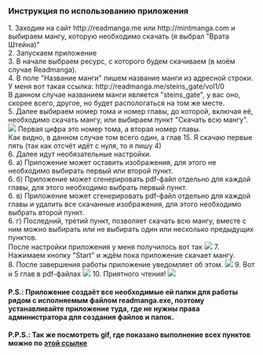 <h3>Инструкция по использованию приложения</h3>
1. Заходим на сайт http://readmanga.me или http://mintmanga.com и выбираем мангу, которую необходимо скачать (я выбрал "Врата Штейна)"<br>
2. Запускаем приложение<br>
3. В начале выбраем ресурс, с которого будем скачиваем (в моём случае Readmanga).<br>
4. В поле "Название манги" пишем название манги из адресной строки.<br>
У меня вот такая ссылка: http://readmanga.me/steins_gate/vol1/0 <br>
В данном случае названием манги является "steins_gate", у вас оно, скорее всего, другое, но будет распологаться на том же месте.<br>
5. Далее выбираем номер тома и номер главы, до которой, включая её, необходимо скачать мангу, или выбираем пункт "Скачать всю мангу".<br>
<img src="https://pp.userapi.com/c637227/v637227119/63a3e/dfpoD_JyxOQ.jpg">
Первая цифра это номер тома, а вторая номер главы.<br>
Как видно, в данном случае том всего один, а глав 15. Я скачаю первые пять (так как отсчёт идёт с нуля, то я пишу 4)<br>
6. Далее идут необязательные настройки.<br>
6. а) Приложение может оставить изображения, для этого не необходимо выбирать первый или второй пункт.<br>
6. б) Приложение может сгенерировать pdf-файл отдельно для каждой главы, для этого необходимо выбрать первый пункт.<br>
6. в) Приложение может сгенерировать pdf-файл отдельно для каждой главы и удалить все скачанные изображения, для этого необходимо выбрать второй пункт.<br>
6. г) Последний, третий пункт, позволяет скачать всю мангу, вместе с ним можно выбирать или не выбирать один или несколько предыдущих пунктов.<br>
После настройки приложения у меня получилось вот так <img src="https://pp.userapi.com/c637227/v637227919/65981/69ETsR8ApVg.jpg">
7. Нажимаем кнопку "Start" и ждём пока приложение скачает мангу.<br>
8. После завершения работы приложение уведомляет об этом.
<img src="https://pp.userapi.com/c637227/v637227919/65988/SCkusJcUU_k.jpg">
9. Вот и 5 глав в pdf-файлах
<img src="https://pp.userapi.com/c637227/v637227919/6599c/_PGC5pAUGgw.jpg">
10. Приятного чтения!
<img src="https://pp.userapi.com/c637227/v637227919/659a4/9sRFALz3WkA.jpg">
<h4>P.S.: Приложение создаёт все необходимые ей папки для работы рядом с исполняемым файлом readmanga.exe, поэтому устанавливайте приложение туда, где не нужны права администратора для создания файлов и папок.</h4>
<h4>P.P.S.: Так же посмотреть gif, где показано выполнение всех пунктов можно по <a href="http://i.imgur.com/guzAKCu.gif">этой ссылке</a></h4>
